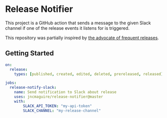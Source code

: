 # Release Notifier

This project is a GitHub action that sends a message to the given Slack channel if one of the release events it listens for is triggered.

This repository was partially inspired by [the advocate of frequent releases][Patti LaBelle].

## Getting Started


```yaml
on:
  release:
    types: [published, created, edited, deleted, prereleased, released]

jobs:
  release-notify-slack:    
    name: Send notification to Slack about release
    uses: jncmaguire/release-notifier@master
    with:
        SLACK_API_TOKEN: "my-api-token"
        SLACK_CHANNEL: "my-release-channel"
```


<!-- References -->
[Slack Webhooks]: https://api.slack.com/messaging/webhooks
[Variables]: https://docs.github.com/en/free-pro-team@latest/actions/learn-github-actions/essential-features-of-github-actions#using-variables-in-your-workflows
[Environment Variables]: https://docs.github.com/en/free-pro-team@latest/actions/reference/environment-variables#default-environment-variables
[Events]: https://docs.github.com/en/free-pro-team@latest/actions/reference/events-that-trigger-workflows#release
[Patti LaBelle]: https://youtu.be/ROIYcZGbfH0